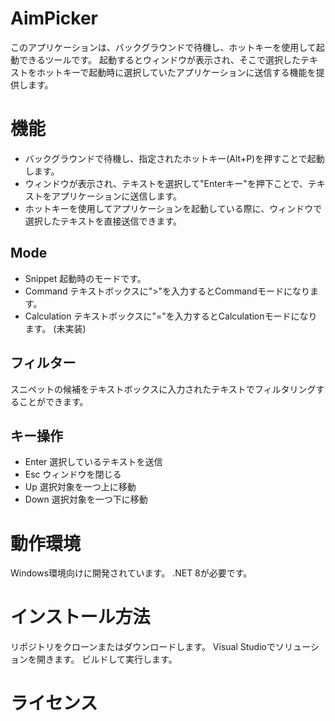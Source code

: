 # AimPicker
このアプリケーションは、バックグラウンドで待機し、ホットキーを使用して起動できるツールです。
起動するとウィンドウが表示され、そこで選択したテキストをホットキーで起動時に選択していたアプリケーションに送信する機能を提供します。

# 機能
* バックグラウンドで待機し、指定されたホットキー(Alt+P)を押すことで起動します。
* ウィンドウが表示され、テキストを選択して"Enterキー"を押下ことで、テキストをアプリケーションに送信します。
* ホットキーを使用してアプリケーションを起動している際に、ウィンドウで選択したテキストを直接送信できます。

## Mode
* Snippet 起動時のモードです。
* Command テキストボックスに">"を入力するとCommandモードになります。
* Calculation テキストボックスに"="を入力するとCalculationモードになります。 (未実装)

## フィルター
スニペットの候補をテキストボックスに入力されたテキストでフィルタリングすることができます。

## キー操作
* Enter 選択しているテキストを送信
* Esc ウィンドウを閉じる
* Up 選択対象を一つ上に移動
* Down 選択対象を一つ下に移動

# 動作環境
Windows環境向けに開発されています。
.NET 8が必要です。

# インストール方法
リポジトリをクローンまたはダウンロードします。
Visual Studioでソリューションを開きます。
ビルドして実行します。

# ライセンス
